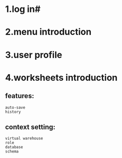 # 1.log in#
# 2.menu introduction
# 3.user profile
# 4.worksheets introduction
## features:
	auto-save
	history
## context setting:
	virtual warehouse
	role
	database
	schema
